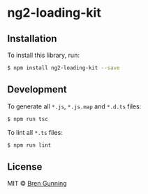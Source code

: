 # ng2-loading-kit

## Installation

To install this library, run:

```bash
$ npm install ng2-loading-kit --save
```

## Development

To generate all `*.js`, `*.js.map` and `*.d.ts` files:

```bash
$ npm run tsc
```

To lint all `*.ts` files:

```bash
$ npm run lint
```

## License

MIT © [Bren Gunning](github@cinnamonrage.com)
